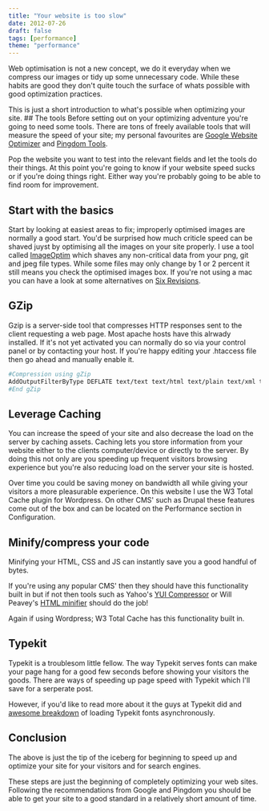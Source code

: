 ```yaml
---
title: "Your website is too slow"
date: 2012-07-26
draft: false
tags: [performance]
theme: "performance"
---
```


Web optimisation is not a new concept, we do it everyday when we compress our images or tidy up some unnecessary code. While these habits are good they don't quite touch the surface of whats possible with good optimization practices. 

This is just a short introduction to what's possible when optimizing your site. ## The tools Before setting out on your optimizing adventure you're going to need some tools. There are tons of freely available tools that will measure the speed of your site; my personal favourites are [Google Website Optimizer](https://www.google.com/websiteoptimizer/ "Google Website Optimizer") and [Pingdom Tools](http://tools.pingdom.com/fpt/ "Pingdom Tools"). 

Pop the website you want to test into the relevant fields and let the tools do their things. At this point you're going to know if your website speed sucks or if you're doing things right. Either way you're probably going to be able to find room for improvement. 

## Start with the basics 

Start by looking at easiest areas to fix; improperly optimised images are normally a good start. You'd be surprised how much criticle speed can be shaved juyst by optimising all the images on your site properly. I use a tool called [ImageOptim](http://imageoptim.com/ "ImageOptim") which shaves any non-critical data from your png, git and jpeg file types. While some files may only change by 1 or 2 percent it still means you check the optimised images box. If you're not using a mac you can have a look at some alternatives on [Six Revisions](http://sixrevisions.com/tools/8-excellent-tools-for-optimizing-your-images/). 
  
## GZip 

Gzip is a server-side tool that compresses HTTP responses sent to the client requesting a web page. Most apache hosts have this alrwady installed. If it's not yet activated you can normally do so via your control panel or by contacting your host. If you're happy editing your .htaccess file then go ahead and manually enable it. 

``` bash 
#Compression using gZip 
AddOutputFilterByType DEFLATE text/text text/html text/plain text/xml text/css application/x-javascript application/javascript text/javascript 
#End gZip
```

## Leverage Caching 

You can increase the speed of your site and also decrease the load on the server by caching assets. Caching lets you store information from your website either to the clients computer/device or directly to the server. By doing this not only are you speeding up frequent visitors browsing experience but you're also reducing load on the server your site is hosted. 

Over time you could be saving money on bandwidth all while giving your visitors a more pleasurable experience. On this website I use the W3 Total Cache plugin for Wordpress. On other CMS' such as Drupal these features come out of the box and can be located on the Performance section in Configuration. 

## Minify/compress your code 

Minifying your HTML, CSS and JS can instantly save you a good handful of bytes. 

If you're using any popular CMS' then they should have this functionality built in but if not then tools such as Yahoo's [YUI Compressor](http://developer.yahoo.com/yui/compressor/ "YUI Compressor") or Will Peavey's [HTML minifier](http://www.willpeavy.com/minifier/ "HTML Minifier") should do the job! 

Again if using Wordpress; W3 Total Cache has this functionality built in. 

## Typekit 

Typekit is a troublesom little fellow. The way Typekit serves fonts can make your page hang for a good few seconds before showing your visitors the goods. There are ways of speeding up page speed with Typekit which I'll save for a serperate post. 

However, if you'd like to read more about it the guys at Typekit did and [awesome breakdown](http://blog.typekit.com/2011/05/25/loading-typekit-fonts-asynchronously/ "Asynchronous Typekit") of loading Typekit fonts asynchronously. 

## Conclusion 

The above is just the tip of the iceberg for beginning to speed up and optimize your site for your visitors and for search engines. 

These steps are just the beginning of completely optimizing your web sites. Following the recommendations from Google and Pingdom you should be able to get your site to a good standard in a relatively short amount of time.
